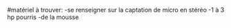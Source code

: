 #matériel à trouver:
-se renseigner sur la captation de micro en stéréo
-1 à 3 hp pourris
-de la mousse
